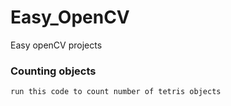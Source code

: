 # Easy_OpenCV
Easy openCV projects

### Counting objects
    run this code to count number of tetris objects
    
